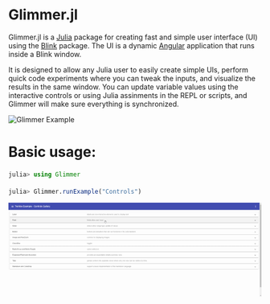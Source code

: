# Glimmer.jl

Glimmer.jl is a [Julia](https://julialang.org/) package for creating fast and simple user interface (UI) using the [Blink](https://github.com/JuliaGizmos/Blink.jl) package. The UI is a dynamic [Angular](https://angular.io/) application that runs inside a Blink window.

It is designed to allow any Julia user to easily create simple UIs, perform quick code experiments where you can tweak the inputs, and visualize the results in the same window. You can update variable values using the interactive controls or using Julia assinments in the REPL or scripts, and Glimmer will make sure everything is synchronized. 

![Glimmer Example](assets/SegmentationExample.gif)

# Basic usage:

```julia
julia> using Glimmer

julia> Glimmer.runExample("Controls")
```

![Controls Example](assets/ControlsGalleryExample.gif)

